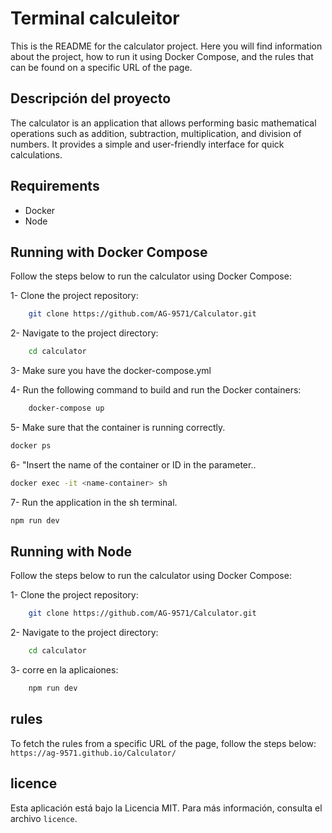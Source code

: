 # Terminal calculeitor

This is the README for the calculator project. Here you will find information about the project, how to run it using Docker Compose, and the rules that can be found on a specific URL of the page.

## Descripción del proyecto
The calculator is an application that allows performing basic mathematical operations such as addition, subtraction, multiplication, and division of numbers. It provides a simple and user-friendly interface for quick calculations.

## Requirements
 - Docker 
 - Node

## Running with Docker Compose
 Follow the steps below to run the calculator using Docker Compose:

 1- Clone the project repository: 

``` bash 
    git clone https://github.com/AG-9571/Calculator.git
```

2- Navigate to the project directory:

``` bash
    cd calculator
```
3- Make sure you have the docker-compose.yml

4- Run the following command to build and run the Docker containers:

``` bash
    docker-compose up
```
5- Make sure that the container is running correctly.
``` bash
docker ps
```

6- "Insert the name of the container or ID in the <name-container> parameter..
``` bash
docker exec -it <name-container> sh
```
7- Run the application in the sh terminal.
``` bash
npm run dev
```

## Running with Node
 Follow the steps below to run the calculator using Docker Compose:

 1- Clone the project repository: 

``` bash 
    git clone https://github.com/AG-9571/Calculator.git
```

2- Navigate to the project directory:

``` bash
    cd calculator
```
3- corre en la aplicaiones:

``` bash
    npm run dev
```

## rules
To fetch the rules from a specific URL of the page, follow the steps below:
``
https://ag-9571.github.io/Calculator/
``

## licence
Esta aplicación está bajo la Licencia MIT. Para más información, consulta el archivo ``licence``.

